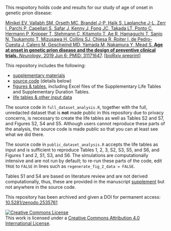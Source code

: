 This respoitory holds code and results for our study of age of onset in genetic prion disease:

[Minikel EV, Vallabh SM, Orseth MC, Brandel J-P, Haïk S, Laplanche J-L, Zerr I, Parchi P, Capellari S, Safar J, Kenny J, Fong JC, Takada LT, Ponto C, Hermann P, Knipper T, Stehmann C, Kitamoto T, Ae R, Hamaguchi T, Sanjo N, Tsukamoto T, Mizusawa H, Collins SJ, Chiesa R, Roiter I, de Pedro-Cuesta J, Calero M, Geschwind MD, Yamada M, Nakamura Y, Mead S. **Age at onset in genetic prion disease and the design of preventive clinical trials.** _Neurology_. 2019 Jun 6; PMID: 31171647](https://pubmed.ncbi.nlm.nih.gov/31171647/). [[bioRxiv preprint](http://biorxiv.org/content/early/2018/08/29/401406)]

This repository includes the following:

+ [supplementary materials](/manuscript/minikel-et-al-age-of-onset-supplementary-materials.pdf)
+ [source code](/src) (details below)
+ [figures & tables](/figures), including Excel files of the Supplementary Life Tables and Supplementary Duration Tables.
+ [life tables & other input data](/data)

The source code in `full_dataset_analysis.R`, together with the full, unredacted dataset that is **not** made public in this repository due to privacy concerns, is necessary to create the life tables as well as Tables S2 and S7, and Figures S2, S4 and S5. Although users cannot reproduce these parts of the analysis, the source code is made public so that you can at least see what we did there.

The source code in `public_dataset_analysis.R` accepts the life tables as input and is sufficient to reproduce Tables 1, 2, 3, S2, S3, S5, and S6, and Figures 1 and 2, S1, S3, and S6. The simulations are computationally intensive and are not run by default; to re-run these parts of the code, edit `TRUE` to `FALSE` in lines such as `regenerate_fig_2_data = FALSE`.

Tables S1 and S4 are based on literature review and are not derived computationally, thus, these are provided in the manuscript [supplement](/manuscript/minikel-et-al-age-of-onset-supplementary-materials.pdf) but not anywhere in the source code. 

This repository has been archived and given a DOI for permanent access: [10.5281/zenodo.2535761](https://doi.org/10.5281/zenodo.2535761)

<a rel="license" href="http://creativecommons.org/licenses/by/4.0/"><img alt="Creative Commons License" style="border-width:0" src="https://i.creativecommons.org/l/by/4.0/88x31.png" /></a><br />This work is licensed under a <a rel="license" href="http://creativecommons.org/licenses/by/4.0/">Creative Commons Attribution 4.0 International License</a>.

